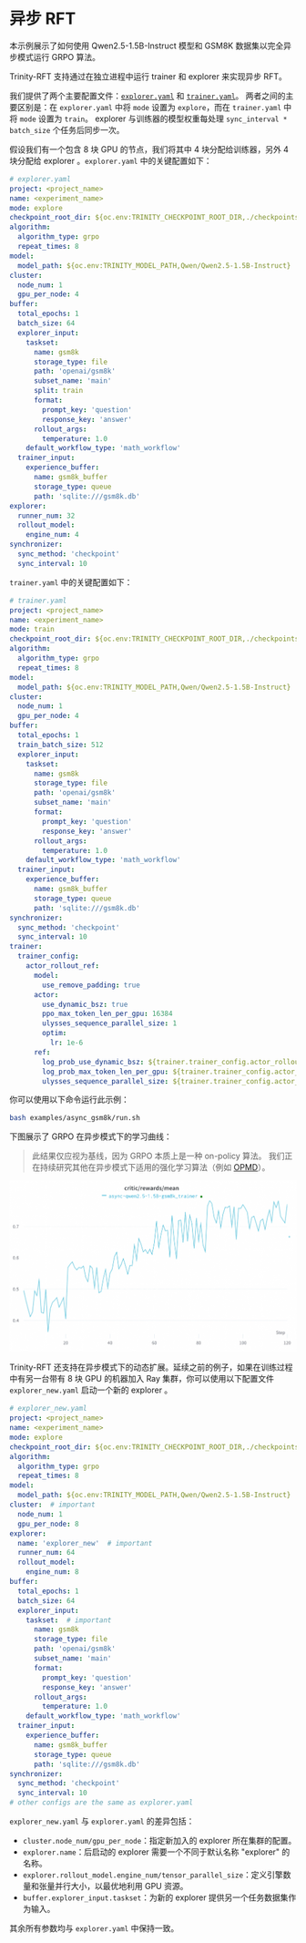 # 异步 RFT

本示例展示了如何使用 Qwen2.5-1.5B-Instruct 模型和 GSM8K 数据集以完全异步模式运行 GRPO 算法。

Trinity-RFT 支持通过在独立进程中运行 trainer 和 explorer 来实现异步 RFT。

我们提供了两个主要配置文件：[`explorer.yaml`](https://github.com/modelscope/Trinity-RFT/blob/main/examples/async_gsm8k/explorer.yaml) 和 [`trainer.yaml`](https://github.com/modelscope/Trinity-RFT/blob/main/examples/async_gsm8k/trainer.yaml)。
两者之间的主要区别是：在 `explorer.yaml` 中将 `mode` 设置为 `explore`，而在 `trainer.yaml` 中将 `mode` 设置为 `train`。
 explorer 与训练器的模型权重每处理 `sync_interval * batch_size` 个任务后同步一次。

假设我们有一个包含 8 块 GPU 的节点，我们将其中 4 块分配给训练器，另外 4 块分配给 explorer 。`explorer.yaml` 中的关键配置如下：

```yaml
# explorer.yaml
project: <project_name>
name: <experiment_name>
mode: explore
checkpoint_root_dir: ${oc.env:TRINITY_CHECKPOINT_ROOT_DIR,./checkpoints}
algorithm:
  algorithm_type: grpo
  repeat_times: 8
model:
  model_path: ${oc.env:TRINITY_MODEL_PATH,Qwen/Qwen2.5-1.5B-Instruct}
cluster:
  node_num: 1
  gpu_per_node: 4
buffer:
  total_epochs: 1
  batch_size: 64
  explorer_input:
    taskset:
      name: gsm8k
      storage_type: file
      path: 'openai/gsm8k'
      subset_name: 'main'
      split: train
      format:
        prompt_key: 'question'
        response_key: 'answer'
      rollout_args:
        temperature: 1.0
    default_workflow_type: 'math_workflow'
  trainer_input:
    experience_buffer:
      name: gsm8k_buffer
      storage_type: queue
      path: 'sqlite:///gsm8k.db'
explorer:
  runner_num: 32
  rollout_model:
    engine_num: 4
synchronizer:
  sync_method: 'checkpoint'
  sync_interval: 10
```

`trainer.yaml` 中的关键配置如下：

```yaml
# trainer.yaml
project: <project_name>
name: <experiment_name>
mode: train
checkpoint_root_dir: ${oc.env:TRINITY_CHECKPOINT_ROOT_DIR,./checkpoints}
algorithm:
  algorithm_type: grpo
  repeat_times: 8
model:
  model_path: ${oc.env:TRINITY_MODEL_PATH,Qwen/Qwen2.5-1.5B-Instruct}
cluster:
  node_num: 1
  gpu_per_node: 4
buffer:
  total_epochs: 1
  train_batch_size: 512
  explorer_input:
    taskset:
      name: gsm8k
      storage_type: file
      path: 'openai/gsm8k'
      subset_name: 'main'
      format:
        prompt_key: 'question'
        response_key: 'answer'
      rollout_args:
        temperature: 1.0
    default_workflow_type: 'math_workflow'
  trainer_input:
    experience_buffer:
      name: gsm8k_buffer
      storage_type: queue
      path: 'sqlite:///gsm8k.db'
synchronizer:
  sync_method: 'checkpoint'
  sync_interval: 10
trainer:
  trainer_config:
    actor_rollout_ref:
      model:
        use_remove_padding: true
      actor:
        use_dynamic_bsz: true
        ppo_max_token_len_per_gpu: 16384
        ulysses_sequence_parallel_size: 1
        optim:
          lr: 1e-6
      ref:
        log_prob_use_dynamic_bsz: ${trainer.trainer_config.actor_rollout_ref.actor.use_dynamic_bsz}
        log_prob_max_token_len_per_gpu: ${trainer.trainer_config.actor_rollout_ref.actor.ppo_max_token_len_per_gpu}
        ulysses_sequence_parallel_size: ${trainer.trainer_config.actor_rollout_ref.actor.ulysses_sequence_parallel_size} # sp size
```

你可以使用以下命令运行此示例：

```bash
bash examples/async_gsm8k/run.sh
```

下图展示了 GRPO 在异步模式下的学习曲线：
> 此结果仅应视为基线，因为 GRPO 本质上是一种 on-policy 算法。
> 我们正在持续研究其他在异步模式下适用的强化学习算法（例如 [OPMD](./example_reasoning_advanced.md)）。

![async](../../assets/async-curve.png)


Trinity-RFT 还支持在异步模式下的动态扩展。延续之前的例子，如果在训练过程中有另一台带有 8 块 GPU 的机器加入 Ray 集群，你可以使用以下配置文件 `explorer_new.yaml` 启动一个新的 explorer 。

```yaml
# explorer_new.yaml
project: <project_name>
name: <experiment_name>
mode: explore
checkpoint_root_dir: ${oc.env:TRINITY_CHECKPOINT_ROOT_DIR,./checkpoints}
algorithm:
  algorithm_type: grpo
  repeat_times: 8
model:
  model_path: ${oc.env:TRINITY_MODEL_PATH,Qwen/Qwen2.5-1.5B-Instruct}
cluster:  # important
  node_num: 1
  gpu_per_node: 8
explorer:
  name: 'explorer_new'  # important
  runner_num: 64
  rollout_model:
    engine_num: 8
buffer:
  total_epochs: 1
  batch_size: 64
  explorer_input:
    taskset:  # important
      name: gsm8k
      storage_type: file
      path: 'openai/gsm8k'
      subset_name: 'main'
      format:
        prompt_key: 'question'
        response_key: 'answer'
      rollout_args:
        temperature: 1.0
    default_workflow_type: 'math_workflow'
  trainer_input:
    experience_buffer:
      name: gsm8k_buffer
      storage_type: queue
      path: 'sqlite:///gsm8k.db'
synchronizer:
  sync_method: 'checkpoint'
  sync_interval: 10
# other configs are the same as explorer.yaml
```

`explorer_new.yaml` 与 `explorer.yaml` 的差异包括：

- `cluster.node_num/gpu_per_node`：指定新加入的 explorer 所在集群的配置。
- `explorer.name`：后启动的 explorer 需要一个不同于默认名称 "explorer" 的名称。
- `explorer.rollout_model.engine_num/tensor_parallel_size`：定义引擎数量和张量并行大小，以最优地利用 GPU 资源。
- `buffer.explorer_input.taskset`：为新的 explorer 提供另一个任务数据集作为输入。

其余所有参数均与 `explorer.yaml` 中保持一致。
